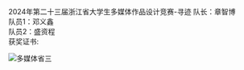 2024年第二十三届浙江省大学生多媒体作品设计竞赛-寻迹
队长：章智博 <br>
队员1：邓义鑫 <br>
队员2：盛资程 <br>
获奖证书:

![多媒体省三](https://github.com/user-attachments/assets/f2d1e035-2c0b-4883-98db-f0724a0d96d6)
